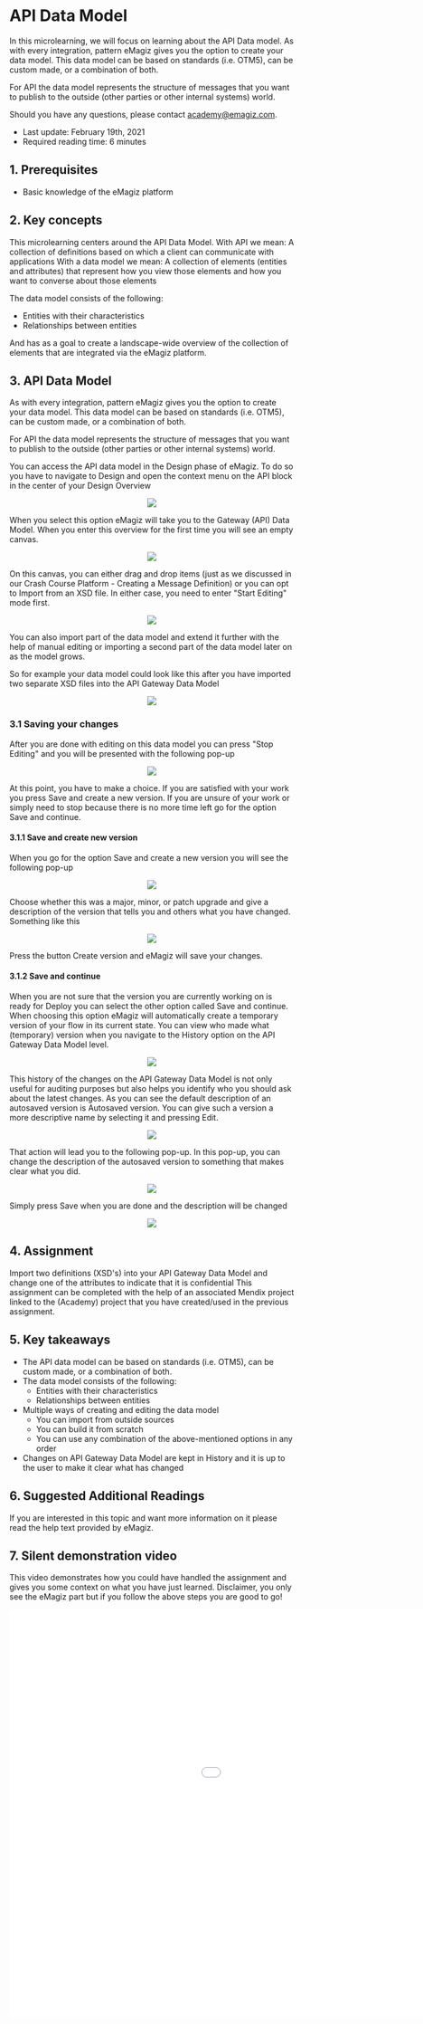 # API Data Model

In this microlearning, we will focus on learning about the API Data model.
As with every integration, pattern eMagiz gives you the option to create your data model. 
This data model can be based on standards (i.e. OTM5), can be custom made, or a combination of both. 

For API the data model represents the structure of messages that you want to publish to the outside (other parties or other internal systems) world. 

Should you have any questions, please contact academy@emagiz.com.

- Last update: February 19th, 2021
- Required reading time: 6 minutes

## 1. Prerequisites
- Basic knowledge of the eMagiz platform

## 2. Key concepts
This microlearning centers around the API Data Model.
With API we mean: A collection of definitions based on which a client can communicate with applications
With a data model we mean: A collection of elements (entities and attributes) that represent how you view those elements and how you want to converse about those elements

The data model consists of the following:
- Entities with their characteristics
- Relationships between entities

And has as a goal to create a landscape-wide overview of the collection of elements that are integrated via the eMagiz platform.

## 3. API Data Model

As with every integration, pattern eMagiz gives you the option to create your data model. 
This data model can be based on standards (i.e. OTM5), can be custom made, or a combination of both. 

For API the data model represents the structure of messages that you want to publish to the outside (other parties or other internal systems) world.

You can access the API data model in the Design phase of eMagiz. To do so you have to navigate to Design and open the context menu on the API block in the center of your Design Overview

<p align="center"><img src="../../img/microlearning/ml-api-data-model--access-data-model-in-design.png"></p>

When you select this option eMagiz will take you to the Gateway (API) Data Model. 
When you enter this overview for the first time you will see an empty canvas. 

<p align="center"><img src="../../img/microlearning/ml-api-data-model--data-model-in-design-empty.png"></p>

On this canvas, you can either drag and drop items (just as we discussed in our Crash Course Platform - Creating a Message Definition)
or you can opt to Import from an XSD file. In either case, you need to enter "Start Editing" mode first.

<p align="center"><img src="../../img/microlearning/ml-api-data-model--import-data-model-in-design.png"></p>

You can also import part of the data model and extend it further with the help of manual editing or importing a second part of the data model later on as the model grows.

So for example your data model could look like this after you have imported two separate XSD files into the API Gateway Data Model

<p align="center"><img src="../../img/microlearning/ml-api-data-model--import-data-model-in-design-filled-in.png"></p>

### 3.1 Saving your changes

After you are done with editing on this data model you can press "Stop Editing" and you will be presented with the following pop-up

<p align="center"><img src="../../img/microlearning/ml-api-data-model--create-new-version-pop-up.png"></p>

At this point, you have to make a choice. If you are satisfied with your work you press Save and create a new version. 
If you are unsure of your work or simply need to stop because there is no more time left go for the option Save and continue.

#### 3.1.1 Save and create new version

When you go for the option Save and create a new version you will see the following pop-up

<p align="center"><img src="../../img/microlearning/ml-api-data-model--save-and-create-new-version-pop-up.png"></p>

Choose whether this was a major, minor, or patch upgrade and give a description of the version that tells you and others what you have changed. Something like this

<p align="center"><img src="../../img/microlearning/ml-api-data-model--save-and-create-new-version-pop-up-filled-in.png"></p>

Press the button Create version and eMagiz will save your changes.

#### 3.1.2 Save and continue
When you are not sure that the version you are currently working on is ready for Deploy you can select the other option called Save and continue. 
When choosing this option eMagiz will automatically create a temporary version of your flow in its current state. 
You can view who made what (temporary) version when you navigate to the History option on the API Gateway Data Model level.

<p align="center"><img src="../../img/microlearning/ml-api-data-model--history-of-data-model.png"></p>

This history of the changes on the API Gateway Data Model is not only useful for auditing purposes but also helps you identify who you should ask about the latest changes.
As you can see the default description of an autosaved version is Autosaved version. You can give such a version a more descriptive name by selecting it and pressing Edit.

<p align="center"><img src="../../img/microlearning/ml-api-data-model--edit-description-auto-saved-version.png"></p>

That action will lead you to the following pop-up. In this pop-up, you can change the description of the autosaved version to something that makes clear what you did.

<p align="center"><img src="../../img/microlearning/ml-api-data-model--edit-description-auto-saved-version-pop-up.png"></p>

Simply press Save when you are done and the description will be changed

<p align="center"><img src="../../img/microlearning/ml-api-data-model--edit-description-auto-saved-version-result.png"></p>

## 4. Assignment

Import two definitions (XSD's) into your API Gateway Data Model and change one of the attributes to indicate that it is confidential
This assignment can be completed with the help of an associated Mendix project linked to the (Academy) project that you have created/used in the previous assignment.

## 5. Key takeaways

- The API data model can be based on standards (i.e. OTM5), can be custom made, or a combination of both. 
- The data model consists of the following:
	- Entities with their characteristics
	- Relationships between entities
- Multiple ways of creating and editing the data model
	- You can import from outside sources
	- You can build it from scratch
	- You can use any combination of the above-mentioned options in any order 
- Changes on API Gateway Data Model are kept in History and it is up to the user to make it clear what has changed

## 6. Suggested Additional Readings

If you are interested in this topic and want more information on it please read the help text provided by eMagiz.

## 7. Silent demonstration video

This video demonstrates how you could have handled the assignment and gives you some context on what you have just learned. Disclaimer, you only see the eMagiz part but if you follow the above steps you are good to go!

<iframe width="1280" height="720" src="../../vid/microlearning/microlearning-api-data-model.mp4" frameborder="0" allow="accelerometer; autoplay; clipboard-write; encrypted-media; gyroscope; picture-in-picture" allowfullscreen></iframe>